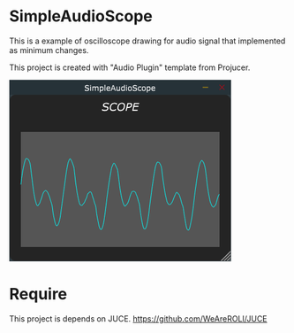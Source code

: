 # SimpleAudioScope

This is a example of oscilloscope drawing for audio signal that implemented as minimum changes.

This project is created with "Audio Plugin" template from Projucer.

![img](./img/SimpleAudioScope.png)



# Require 

This project is depends on JUCE.
https://github.com/WeAreROLI/JUCE

